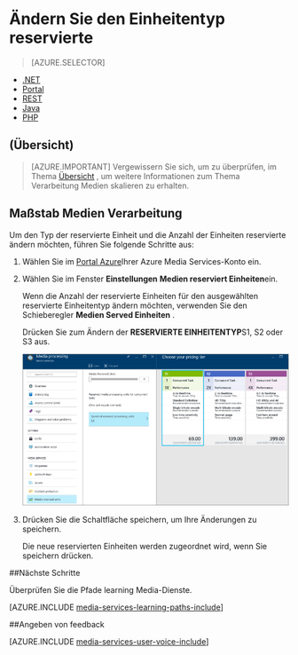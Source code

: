<properties
    pageTitle=" Medien Verarbeitung über das Azure-Portal skalieren | Microsoft Azure"
    description="In diesem Lernprogramm führt Sie durch die Schritte zum Anpassungsbereich für Medien Verarbeitung über das Azure-Portal an."
    services="media-services"
    documentationCenter=""
    authors="Juliako"
    manager="erikre"
    editor=""/>

<tags
    ms.service="media-services"
    ms.workload="media"
    ms.tgt_pltfrm="na"
    ms.devlang="na"
    ms.topic="article"
    ms.date="10/24/2016"
    ms.author="juliako"/>

# <a name="change-the-reserved-unit-type"></a>Ändern Sie den Einheitentyp reservierte

> [AZURE.SELECTOR]
- [.NET](media-services-dotnet-encoding-units.md)
- [Portal](media-services-portal-scale-media-processing.md)
- [REST](https://msdn.microsoft.com/library/azure/dn859236.aspx)
- [Java](https://github.com/southworkscom/azure-sdk-for-media-services-java-samples)
- [PHP](https://github.com/Azure/azure-sdk-for-php/tree/master/examples/MediaServices)

## <a name="overview"></a>(Übersicht)

>[AZURE.IMPORTANT] Vergewissern Sie sich, um zu überprüfen, im Thema [Übersicht](media-services-scale-media-processing-overview.md) , um weitere Informationen zum Thema Verarbeitung Medien skalieren zu erhalten.

## <a name="scale-media-processing"></a>Maßstab Medien Verarbeitung

Um den Typ der reservierte Einheit und die Anzahl der Einheiten reservierte ändern möchten, führen Sie folgende Schritte aus:

1. Wählen Sie im [Portal Azure](https://portal.azure.com/)Ihrer Azure Media Services-Konto ein.

2. Wählen Sie im Fenster **Einstellungen** **Medien reserviert Einheiten**ein.

    Wenn die Anzahl der reservierte Einheiten für den ausgewählten reservierte Einheitentyp ändern möchten, verwenden Sie den Schieberegler **Medien Served Einheiten** .

    Drücken Sie zum Ändern der **RESERVIERTE EINHEITENTYP**S1, S2 oder S3 aus.

    ![Prozessoren-Seite](./media/media-services-portal-scale-media-processing/media-services-scale-media-processing.png)

3. Drücken Sie die Schaltfläche speichern, um Ihre Änderungen zu speichern.

    Die neue reservierten Einheiten werden zugeordnet wird, wenn Sie speichern drücken.

##<a name="next-steps"></a>Nächste Schritte

Überprüfen Sie die Pfade learning Media-Dienste.

[AZURE.INCLUDE [media-services-learning-paths-include](../../includes/media-services-learning-paths-include.md)]

##<a name="provide-feedback"></a>Angeben von feedback

[AZURE.INCLUDE [media-services-user-voice-include](../../includes/media-services-user-voice-include.md)]


